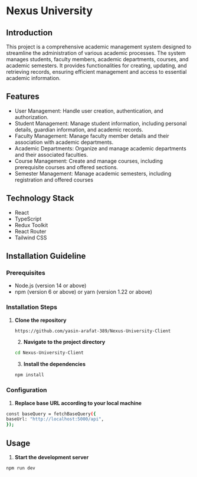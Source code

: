 # Nexus University

## Introduction

This project is a comprehensive academic management system designed to streamline the administration of various academic processes. The system manages students, faculty members, academic departments, courses, and academic semesters. It provides functionalities for creating, updating, and retrieving records, ensuring efficient management and access to essential academic information.

## Features

- User Management: Handle user creation, authentication, and authorization.
- Student Management: Manage student information, including personal details, guardian information, and academic records.
- Faculty Management: Manage faculty member details and their association with academic departments.
- Academic Departments: Organize and manage academic departments and their associated faculties.
- Course Management: Create and manage courses, including prerequisite courses and offered sections.
- Semester Management: Manage academic semesters, including registration and offered courses

## Technology Stack

- React
- TypeScript
- Redux Toolkit
- React Router
- Tailwind CSS

## Installation Guideline

### Prerequisites

- Node.js (version 14 or above)
- npm (version 6 or above) or yarn (version 1.22 or above)

### Installation Steps

1. **Clone the repository**

   ```sh
   https://github.com/yasin-arafat-389/Nexus-University-Client
   ```

   2. **Navigate to the project directory**

   ```sh
   cd Nexus-University-Client

   ```

   3. **Install the dependencies**

   ```sh
   npm install
   ```

### Configuration

1.  **Replace base URL according to your local machine**

```sh
const baseQuery = fetchBaseQuery({
baseUrl: "http://localhost:5000/api",
});
```

## Usage

1.  **Start the development server**

```sh
npm run dev

```
